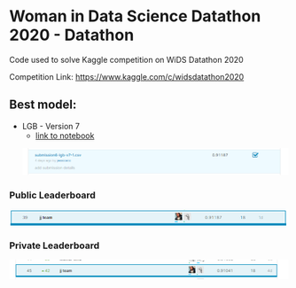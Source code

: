 # Woman in Data Science Datathon 2020 - Datathon
Code used to solve Kaggle competition on WiDS Datathon 2020

Competition Link: https://www.kaggle.com/c/widsdatathon2020

## Best model: ##
- LGB - Version 7
    - [link to notebook](./6-lgb-v6/)
    <p align="center">
    <img src="./imgs/bestSubmission.PNG" alt="Best Submission">
    <br>
    </p>

### Public Leaderboard ###
<p align="center">
    <img src="./imgs/publicLeaderboard.PNG" alt="Public Leaderboard">
    <br>
    </p>

### Private Leaderboard ###
<p align="center">
    <img src="./imgs/privateLeaderboard.PNG" alt="Public Leaderboard">
    <br>
    <br>
    </p>

